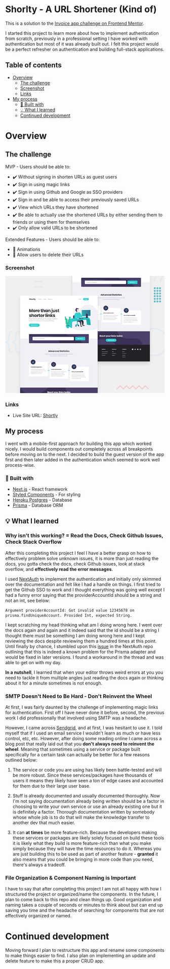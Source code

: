 # Shorlty - A URL Shortener (Kind of)

This is a solution to the [Invoice app challenge on Frontend Mentor](https://www.frontendmentor.io/challenges/invoice-app-i7KaLTQjl). 

I started this project to learn more about how to implement authentication from scratch, previously in a professional setting I have worked with authentication but most of it was already built out. I felt this project would be a perfect refresher on authentication and building full-stack applications.
## Table of contents

- [Overview](#overview)
  - [The challenge](#the-challenge)
  - [Screenshot](#screenshot)
  - [Links](#links)
- [My process](#my-process)
  - [🧰 Built with](#built-with)
  - [💡 What I learned](#what-i-learned)
  - [Continued development](#continued-development)

# Overview

## The challenge

MVP - Users should be able to:

- ✔️ Without signing in shorten URLs as guest users
- ✔️ Sign in using magic links
- ✔️ Sign in using Github and Google as SSO providers
- ✔️ Sign in and be able to access their previously saved URLs
- ✔️ View which URLs they have shortened
- ✔️ Be able to actually use the shortened URLs by either sending them to friends or using them for themselves
- ✔️ Only allow valid URLs to be shortened


Extended Features - Users should be able to:

- 🔲 Animations
- 🔲 Allow users to delete their URLs

### Screenshot

![](./preview.jpg)

### Links

- Live Site URL: [Shortly](https://shortly-scottgrun.vercel.app)

## My process

I went with a mobile-first approach for building this app which worked nicely. I would build components out completely across all breakpoints before moving on to the next. I decided to build the guest version of the app first and then later added in the authentication which seemed to work well process-wise.

### 🧰 Built with

- [Next.js](https://nextjs.org/) - React framework
- [Styled Components](https://styled-components.com/) - For styling
- [Heroku Postgres](https://www.heroku.com/postgres) - Database
- [Prisma](https://www.prisma.io/) - Database ORM

## 💡 What I learned

### Why isn't this working? = Read the Docs, Check Github Issues, Check Stack Overflow

After this completing this project I feel I have a better grasp on how to effectively problem solve unknown issues, it is more than just reading the docs, you gotta check the docs, check Github issues, look at stack overflow, and **effectively read the error messages**.

I used [NextAuth](https://next-auth.js.org/) to implement the authentication and initially only skimmed over the documentation and felt like I had a handle on things. I first tried to get the Github SSO to work and I thought everything was going well except I had a funny error saying that the providerAccountId should be a string and not an int, see below:

```
Argument providerAccountId: Got invalid value 12345678 on prisma.findUniqueAccount. Provided Int, expected String.
```

 I kept scratching my head thinking what am I doing wrong here. I went over the docs again and again and it indeed said that the id should be a string I thought there must be something I am doing wrong here and I kept reviewing the docs despite reviewing them a hundred times at this point. Until finally by chance, I stumbled upon this [issue](https://github.com/nextauthjs/adapters/issues/111) in the NextAuth repo outlining that this is indeed a known problem for the Prisma adapter and would be fixed in later versions. I found a workaround in the thread and was able to get on with my day.

 **In a nutshell**, I learned that when your editor throws weird errors at you you need to tackle it from multiple angles just reading the docs again or thinking about it for a minute sometimes is not enough.

### SMTP Doesn't Need to Be Hard - Don't Reinvent the Wheel

At first, I was fairly daunted by the challenge of implementing magic links for authentication. First off I have never done it before, second, the previous work I did professionally that involved using SMTP was a headache.

However, I came across [Sendgrid](https://sendgrid.com/), and at first, I was hesitant to use it. I told myself that if I used an email service I wouldn't learn as much or have less control, etc, etc. However, after doing some reading online I came across a blog post that really laid out that you **don't always need to reinvent the wheel**. Meaning that sometimes using a service or package built specifically for a certain task can actually be better for a few reasons outlined below:

1. The service or code you are using has likely been battle-tested and will be more robust. Since these services/packages have thousands of users it means they likely have seen a ton of edge cases and accounted for them due to their large user base.

2. Stuff is already documented and usually documented thoroughly. Now I'm not saying documentation already being written should be a factor in choosing to write your own service or use an already existing one but it is definitely a factor. Thorough documentation written by somebody whose whole job is to do that will make the knowledge transfer to another dev that much easier.

4. It can **at times** be more feature-rich. Because the developers making these services or packages are likely solely focused on build these tools it is likely what they build is more feature-rich than what you make simply because they will have the time resources to do it. Whereas you are just building this to be used as part of another feature  - **granted** it also means that you could be bringing in more code than you need, there's always a tradeoff.

### File Organization & Component Naming is Important

I have to say that after completing this project I am not all happy with how I structured the project or organized/name the components. In the future, I plan to come back to this repo and clean things up. Good organization and naming takes a couple of seconds or minutes to think about but can end up saving you time and the headache of searching for components that are not effectively organized or named.

# Continued development

Moving forward I plan to restructure this app and rename some components to make things easier to find. I also plan on implementing an update and delete feature to make this a proper CRUD app.
